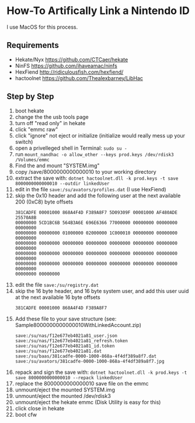 How-To Artifically Link a Nintendo ID
======

I use MacOS for this process.

Requirements
------
- Hekate/Nyx https://github.com/CTCaer/hekate
- NinFS https://github.com/ihaveamac/ninfs
- HexFiend http://ridiculousfish.com/hexfiend/
- hactoolnet https://github.com/Thealexbarney/LibHac

Step by Step
------
1. boot hekate
1. change the the usb tools page
1. turn off "read only" in hekate
1. click "emmc raw"
1. click "ignore" not eject or initialize (initialize would really mess up your switch)
1. open a privelleged shell in Terminal: `sudo su -`
1. run `mount_nandhac -o allow_other --keys prod.keys /dev/rdisk3 /Volumes/emmc`
1. Find the and mount "SYSTEM.img"
1. copy /save/8000000000000010 to your working directory
1. extract the save with: `dotnet hactoolnet.dll -k prod.keys -t save 8000000000000010 --outdir linkedUser`
1. edit in the file `save:/su/avators/profiles.dat` (I use HexFiend)
1. skip the 0x10 header and add the following user at the next available 200 (0xC8) byte offsets
   ```
   381CADFE 00001000 868A4F4D F389A8F7 5D09309F 00001000 AF480ADE 25570A8B 
   00000000 5CD1BC6B 564B3A6E 696E6366 77000000 00000000 00000000 00000000 
   00000000 00000000 01000000 02000000 1C000010 00000000 00000000 00000000 
   00000000 00000000 00000000 00000000 00000000 00000000 00000000 00000000 
   00000000 00000000 00000000 00000000 00000000 00000000 00000000 00000000 
   00000000 00000000 00000000 00000000 00000000 00000000 00000000 00000000 
   00000000 00000000
   ```
1. edit the file `save:/su/registry.dat`
1. skip the 16 byte header, and 16 byte system user, and add this user uuid at the next available 16 byte offsets
   ```
   381CADFE 00001000 868A4F4D F389A8F7
   ```
1. Add these file to your save structure (see: Sample8000000000000010WithLinkedAccount.zip)
   ```
   save:/su/nas/f12e677eb4021a81_user.json
   save:/su/nas/f12e677eb4021a81_refresh.token
   save:/su/nas/f12e677eb4021a81_id.token
   save:/su/nas/f12e677eb4021a81.dat
   save:/su/baas/381cadfe-0000-1000-868a-4f4df389a8f7.dat
   save:/su/avators/381cadfe-0000-1000-868a-4f4df389a8f7.jpg
   ```
1. repack and sign the save with: `dotnet hactoolnet.dll -k prod.keys -t save 8000000000000010 --repack linkedUser`
1. replace the 8000000000000010 save file on the emmc
1. unmount/eject the mounted SYSTEM.img
1. unmount/eject the mounted /dev/rdisk3
1. unmount/eject the hekate emmc (Disk Utility is easy for this)
1. click close in hekate
1. boot cfw
